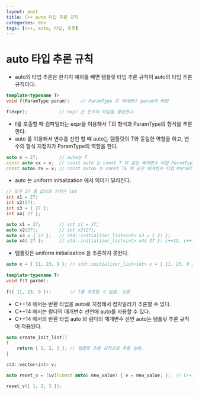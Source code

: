 ```yaml
---
layout: post
title: C++ auto 타입 추론 규칙
categories: dev
tags: [c++, auto, 타입, 추론]
---
```


# auto 타입 추론 규칙

 - auto의 타입 추론은 한가지 예외를 빼면 템플릿 타입 추론 규칙이 auto의 타입 추론 규칙이다.

```c++
template<typename T>
void f(ParamType param);	// ParamType 은 매개변수 param의 타입

f(expr);			// expr 은 인수의 타입을 결정한다.
```

 - f를 호출할 때 컴파일러는 expr을 이용해서 T의 형식과 ParamType의 형식을 추론한다.
 - auto 를 이용해서 변수를 선언 할 때 auto는 템플릿의 T와 동일한 역할을 하고, 변수의 형식 지정자가 ParamType의 역할을 한다. 
 
```c++
auto x = 27;		// auto는 T
const auto cx = x;	// const auto 는 const T 와 같은 매개변수 타입 ParamType
const auto& rx = x;	// const auto& 는 const T& 와 같은 매개변수 타입 ParamType
```

 - auto 는 uniform initialization 에서 의미가 달라진다.

```c++
// 모두 27 을 값으로 가지는 int
int x1 = 27;
int x2(27);
int x3 = { 27 };
int x4{ 27 };
```

```c++
auto x1 = 27;		// int x1 = 27;
auto x2(27);		// int x2(27);
auto x3 = { 27 };	// std::initializer_list<int> x3 = { 27 };
auto x4{ 27 };		// std::initializer_list<int> x4{ 27 }; c++11, c++14까지.. 이후에는 int x4{ 27 };
```

 - 템플릿은 uniform initialization 을 추론하지 못한다. 
 
```c++
auto x = { 11, 23, 9 };	// std::initializer_list<int> x = { 11, 23, 9 };
 
template<typename T>
void f(T param);
 
f({ 11, 23, 9 });		// T를 추론할 수 없음. 오류
```

 - C++14 에서는 반환 타입을 auto로 지정해서 컴파일러가 추론할 수 있다.
 - C++14 에서는 람다의 매개변수 선언에 auto를 사용할 수 있다.
 - C++14 에서의 반환 타입 auto 와 람다의 매개변수 선언 auto는 템플릿 추론 규칙이 적용된다.
 
```c++
auto create_init_list()
{
	return { 1, 2, 3 };	// 템플릿 추론 규칙으로 추론 실패.
}

std::vector<int> v;

auto reset_v = [&v](const auto& new_value) { v = new_value; };	// C++14

reset_v({ 1, 2, 3 });
```
